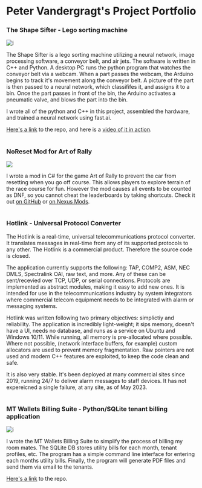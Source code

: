 # Peter Vandergragt's Project Portfolio

### The Shape Sifter - Lego sorting machine 
![i](https://camo.githubusercontent.com/6c6670914647707889728d89203d7733872142758dccd6ea8cb492499c9ac808/68747470733a2f2f692e696d6775722e636f6d2f4c3076664f54372e6a7067)

The Shape Sifter is a lego sorting machine utilizing a neural network, image processing software, a conveyor belt, and air jets. The software is written in C++ and Python. A desktop PC runs the python program that watches the conveyor belt via a webcam. When a part passes the webcam, the Arduino begins to track it's movement along the conveyor belt. A picture of the part is then passed to a neural network, which classififes it, and assigns it to a bin. Once the part passes in front of the bin, the Arduino activates a pneumatic valve, and blows the part into the bin.

I wrote all of the python and C++ in this project, assembled the hardware, and trained a neural network using fast.ai. 

[Here's a link](https://github.com/Spongeloaf/the-shape-sifter) to the repo, and here is a [video of it in action](https://www.youtube.com/watch?v=ZOox_HX_6eo).

#
### NoReset Mod for Art of Rally
<img src="https://staticdelivery.nexusmods.com/mods/3778/images/5/5-1668961215-1279930720.png">

I wrote a mod in C# for the game Art of Rally to prevent the car from resetting when you go off course. This allows players to explore terrain of the race course for fun. However the mod causes all events to be counted as DNF, so you cannot cheat the leaderboards by taking shortcuts. Check it out [on GitHub](https://github.com/Spongeloaf/NoResetMod_for_Art_Of_Rally) or [on Nexus Mods](https://www.nexusmods.com/artofrally/mods/5).

# 
### Hotlink - Universal Protocol Converter

The Hotlink is a real-time, universal telecommunications protocol converter. It translates messages in real-time from any of its supported protocols to any other. The Hotlink is a commercial product. Therefore the source code is closed.

The application currently supports the following: TAP, COMP2, ASM, NEC DMLS, Spectralink OAI, raw text, and more. Any of these can be sent/recevied over TCP, UDP, or serial connections. Protocols are implemented as abstract modules, making it easy to add new ones. It is intended for use in the telecommunications industry by system integrators where commercial telecom equipment needs to be integrated with alarm or messaging systems. 

Hotlink was written following two primary objectives: simplictiy and reliability. The application is incredibly light-weight; it sips memory, doesn't have a UI, needs no database, and runs as a service on Ubuntu and Windows 10/11. While running, all memory is pre-allocated where possible. Where not possible, (network interface buffers, for example) custom allocators are used to prevent memory fragmentation. Raw pointers are not used and modern C++ features are exploited, to keep the code clean and safe.

It is also very stable. It's been deployed at many commercial sites since 2019, running 24/7 to deliver alarm messages to staff devices. It has not expereicned a single failure, at any site, as of May 2023.

#
### MT Wallets Billing Suite - Python/SQLite tenant billing application
![i](https://camo.githubusercontent.com/e67db98fb58c1785eb81ed7c05e3023163ba5179/68747470733a2f2f692e696d6775722e636f6d2f4a3442335132732e706e67)

I wrote the MT Wallets Billing Suite to simplify the process of billing my room mates. The SQLite DB stores utility bills for each month, tenant profiles, etc. The program has a simple command line interface for entering each months utility bills. Finally, the program will generate PDF files and send them via email to the tenants.

[Here's a link](https://github.com/Spongeloaf/mt_wallets_billing) to the repo.

